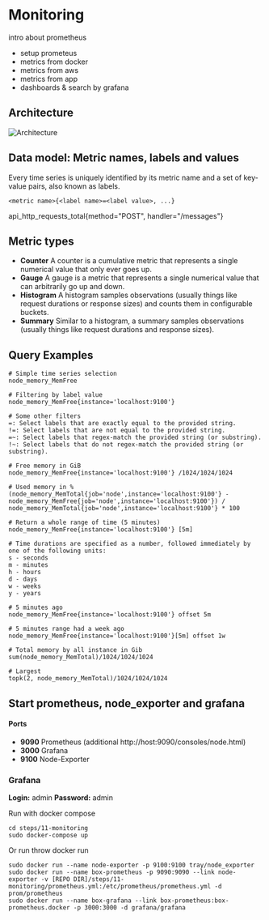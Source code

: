 # Monitoring

intro about prometheus

* setup prometeus
* metrics from docker
* metrics from aws
* metrics from app
* dashboards & search by grafana

## Architecture

![Architecture](https://prometheus.io/assets/architecture.svg)


## Data model:  Metric names, labels and values

Every time series is uniquely identified by its metric name and a set of key-value pairs, also known as labels.

`` <metric name>{<label name>=<label value>, ...} ``

api_http_requests_total{method="POST", handler="/messages"}

## Metric types

* __Counter__ A counter is a cumulative metric that represents a single numerical value that only ever goes up. 
* __Gauge__ A gauge is a metric that represents a single numerical value that can arbitrarily go up and down.
* __Histogram__ A histogram samples observations (usually things like request durations or response sizes) and counts them in configurable buckets. 
* __Summary__ Similar to a histogram, a summary samples observations (usually things like request durations and response sizes).

## Query Examples

```
# Simple time series selection 
node_memory_MemFree

# Filtering by label value
node_memory_MemFree{instance='localhost:9100'}

# Some other filters
=: Select labels that are exactly equal to the provided string.
!=: Select labels that are not equal to the provided string.
=~: Select labels that regex-match the provided string (or substring).
!~: Select labels that do not regex-match the provided string (or substring).

# Free memory in GiB
node_memory_MemFree{instance='localhost:9100'} /1024/1024/1024

# Used memory in %
(node_memory_MemTotal{job='node',instance='localhost:9100'} - node_memory_MemFree{job='node',instance='localhost:9100'}) / node_memory_MemTotal{job='node',instance='localhost:9100'} * 100

# Return a whole range of time (5 minutes) 
node_memory_MemFree{instance='localhost:9100'} [5m]

# Time durations are specified as a number, followed immediately by one of the following units:
s - seconds
m - minutes
h - hours
d - days
w - weeks
y - years

# 5 minutes ago 
node_memory_MemFree{instance='localhost:9100'} offset 5m

# 5 minutes range had a week ago
node_memory_MemFree{instance='localhost:9100'}[5m] offset 1w

# Total memory by all instance in Gib
sum(node_memory_MemTotal)/1024/1024/1024

# Largest
topk(2, node_memory_MemTotal)/1024/1024/1024

```

## Start prometheus, node_exporter and grafana

#### Ports
* __9090__ Prometheus (additional http://host:9090/consoles/node.html)
* __3000__ Grafana
* __9100__ Node-Exporter

### Grafana

__Login:__    admin
__Password:__ admin


Run with docker compose 

```
cd steps/11-monitoring
sudo docker-compose up
```

Or run throw docker run

```
sudo docker run --name node-exporter -p 9100:9100 tray/node_exporter
sudo docker run --name box-prometheus -p 9090:9090 --link node-exporter -v [REPO DIR]/steps/11-monitoring/prometheus.yml:/etc/prometheus/prometheus.yml -d prom/prometheus
sudo docker run --name box-grafana --link box-prometheus:box-prometheus.docker -p 3000:3000 -d grafana/grafana
```


